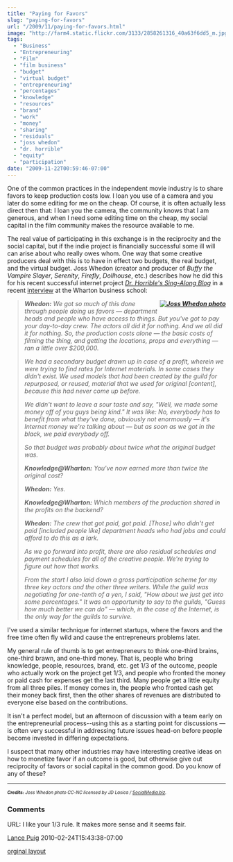 ```yaml
---
title: "Paying for Favors"
slug: "paying-for-favors"
url: "/2009/11/paying-for-favors.html"
image: "http://farm4.static.flickr.com/3133/2858261316_40a63f6dd5_m.jpg"
tags:
  - "Business"
  - "Entrepreneuring"
  - "Film"
  - "film business"
  - "budget"
  - "virtual budget"
  - "entrepreneuring"
  - "percentages"
  - "knowledge"
  - "resources"
  - "brand"
  - "work"
  - "money"
  - "sharing"
  - "residuals"
  - "joss whedon"
  - "dr. horrible"
  - "equity"
  - "participation"
date: "2009-11-22T00:59:46-07:00"
---
```

<p>One of the common practices in the independent movie industry is to share favors to keep production costs low. I loan you use of a camera and you later do some editing for me on the cheap. Of course, it is often actually less direct then that: I loan you the camera, the community knows that I am generous, and when I need some editing time on the cheap, my social capital in the film community makes the resource available to me.</p>
<p>The real value of participating in this exchange is in the reciprocity and the social capital, but if the indie project is financially successful some ill will can arise about who really owes whom. One way that some creative producers deal with this is to have in effect two budgets, the real budget, and the virtual budget. Joss Whedon (creator and producer of <em>Buffy the Vampire Slayer</em>, <em>Serenity</em>, <em>Firefly</em>, <em>Dollhouse</em>, etc.) describes how he did this for his recent successful internet project&#0160;<a href="http://www.drhorrible.com/"><em>Dr. Horrible&#39;s Sing-Along Blog</em></a> in a recent <a href="http://knowledge.wharton.upenn.edu/article.cfm?articleid=2152">interview</a> at the Wharton business school:</p>
<blockquote><p><em><strong><a href="http://www.flickr.com/photos/jdlasica/2858261316/" style=" float: right;"><img alt="Joss Whedon photo" border="0" src="http://farm4.static.flickr.com/3133/2858261316_40a63f6dd5_m.jpg" style="margin: 0px 0px 5px 5px;" /></a>Whedon:</strong> We got so much of this done through people doing us favors — department heads and people who have access to things. But you&#39;ve got to pay your day-to-day crew. The actors all did it for nothing. And we all did it for nothing. So, the production costs alone — the basic costs of filming the thing, and getting the locations, props and everything — ran a little over $200,000.</em></p>
<p><em>We had a secondary budget drawn up in case of a profit, wherein we were trying to find rates for Internet materials. In some cases they didn&#39;t exist. We used models that had been created by the guild for repurposed, or reused, material that we used for original [content], because this had never come up before.</em></p>
<p><em>We didn&#39;t want to leave a sour taste and say, &quot;Well, we made some money off of you guys being kind.&quot; It was like: No, everybody has to benefit from what they&#39;ve done, obviously not enormously — it&#39;s Internet money we&#39;re talking about — but as soon as we got in the black, we paid everybody off.</em></p>
<p><em>So that budget was probably about twice what the original budget was.</em></p>
<p><em><strong>Knowledge@Wharton:</strong> You&#39;ve now earned more than twice the original cost?</em></p>
<p><em><strong>Whedon:</strong> Yes.</em></p>
<p><em><strong>Knowledge@Wharton:</strong> Which members of the production shared in the profits on the backend?</em></p>
<p><em><strong>Whedon:</strong> The crew that got paid, got paid. [Those] who didn&#39;t get paid [included people like] department heads who had jobs and could afford to do this as a lark.</em></p>
<p><em>As we go forward into profit, there are also residual schedules and payment schedules for all of the creative people. We&#39;re trying to figure out how that works.</em></p>
<p><em>From the start I also laid down a gross participation scheme for my three key actors and the other three writers. While the guild was negotiating for one-tenth of a yen, I said, &quot;How about we just get into some percentages.&quot; It was an opportunity to say to the guilds, &quot;Guess how much better we can do&quot; — which, in the case of the Internet, is the only way for the guilds to survive.</em></p>
</blockquote>
<p>I&#39;ve used a similar technique for internet startups, where the favors and the free time often fly wild and cause the entrepreneurs problems later.</p>
<p>My general rule of thumb is to get entrepreneurs to think one-third brains, one-third brawn, and one-third money. That is, people who bring knowledge, people, resources, brand, etc. get 1/3 of the outcome, people who actually work on the project get 1/3, and people who fronted the money or paid cash for expenses get the last third. Many people get a little equity from all three piles. If money comes in, the people who fronted cash get their money back first, then the other shares of revenues are distributed to everyone else based on the contributions.</p>
<p>It isn&#39;t a perfect model, but an afternoon of discussion with a team early on the entrepreneurial process--using this as a starting point for discussions — is often very successful in addressing future issues head-on before people become invested in differing expectations.</p>
<p>I suspect that many other industries may have interesting creative ideas on how to monetize favor if an outcome is good, but otherwise give out reciprocity of favors or social capital in the common good. Do you know of any of these?</p>
<hr />
<p><font size="-2"><em><strong>Credits:</strong> Joss Whedon photo CC-NC licensed by JD Lasica / <a href="SocialMedia.biz">SocialMedia.biz</a>.</em></font></p>
<footer><h3>Comments</h3>
<div class="u-comment h-cite">
<p class="p-content p-name">URL:
I like your 1/3 rule. It makes more sense and it seems fair.
</p>
<a class="u-author h-card" href="#">Lance Puig</a>
<time class="dt-published" datetime="2010-02-24T15:43:38-07:00">2010-02-24T15:43:38-07:00</time>
</div>
</footer>
<p class="previous"><a href="/previous/2009/11/paying-for-favors.html" rel="syndication" class="u-syndication" >orginal layout</a></p>
